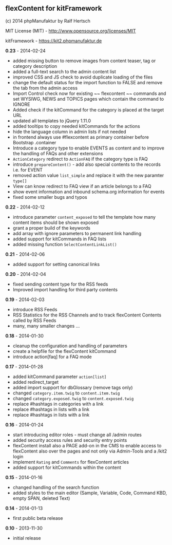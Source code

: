 ## flexContent for kitFramework ##

(c) 2014 phpManufaktur by Ralf Hertsch

MIT License (MIT) - <http://www.opensource.org/licenses/MIT>

kitFramework - <https://kit2.phpmanufaktur.de>

**0.23** - 2014-02-24

* added missing button to remove images from content teaser, tag or category description
* added a full-text search to the admin content list
* improved CSS and JS check to avoid duplicate loading of the files
* change the default status for the import function to FALSE and remove the tab from the admin access
* Import Control check now for existing ~~ flexcontent ~~ commands and set WYSIWG, NEWS and TOPICS pages which contain the command to IGNORE
* Added check if the kitCommand for the category is placed at the target URL
* updated all templates to jQuery 1.11.0 
* added tooltips to copy needed kitCommands for the actions
* hide the language column in admin lists if not needed
* in frontend always use #flexcontent as primary container before Bootstrap .container
* Introduce a category type to enable EVENTS as content and to improve the handling of FAQs and other extensions
* `ActionCategory` redirect to `ActionFAQ` if the category type is FAQ
* introduce `prepareContent()` - add also special contents to the records i.e. for EVENT
* removed action value `list_simple` and replace it with the new paramter `type[]`
* View can know redirect to FAQ view if an article belongs to a FAQ
* show event information and inbound schema.org information for events
* fixed some smaller bugs and typos

**0.22** - 2014-02-12

* introduce parameter `content_exposed` to tell the template how many content items should be shown exposed
* grant a proper build of the keywords
* add array with ignore parameters to permanent link handling
* added support for kitCommands in FAQ lists
* added missing function `SelectContentLinkList()`

**0.21** - 2014-02-06

* added support for setting canonical links

**0.20** - 2014-02-04

* fixed sending content type for the RSS feeds
* Improved import handling for third party contents

**0.19** - 2014-02-03

* introduce RSS Feeds
* RSS Statistics for the RSS Channels and to track flexContent Contents called by RSS Feeds
* many, many smaller changes ...

**0.18** - 2014-01-30

* cleanup the configuration and handling of parameters
* create a helpfile for the flexContent kitCommand
* introduce action[faq] for a FAQ mode

**0.17** - 2014-01-28

* added kitCommand parameter `action[list]`
* added redirect_target
* added import support for dbGlossary (remove tags only)
* changed `category.item.twig` to `content.item.twig`
* changed `category.exposed.twig` to `content.exposed.twig`
* replace #hashtags in categories with a link
* replace #hashtags in lists with a link
* replace #hashtags in lists with a link

**0.16** - 2014-01-24

* start introducing editor roles - must change all /admin routes
* added security access rules and security entry points
* flexContent install also a PAGE add-on in the CMS to enable access to flexContent also over the pages and not only via Admin-Tools and a /kit2 login
* implement `Rating` and `Comments` for flexContent articles
* added support for kitCommands within the content

**0.15** - 2014-01-16

* changed handling of the search function
* added styles to the main editor (Sample, Variable, Code, Command KBD, empty SPAN, deleted Text)

**0.14** - 2014-01-13

* first public beta release

**0.10** - 2013-11-30

* initial release